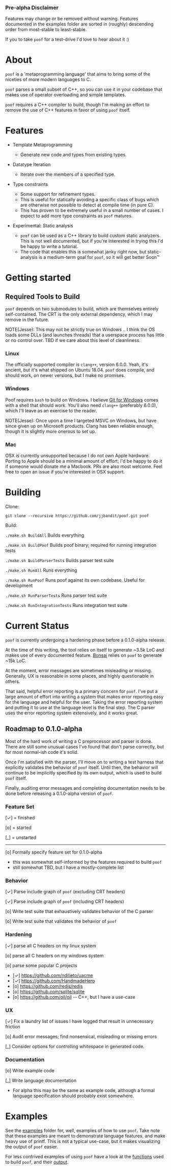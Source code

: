 ### Pre-alpha Disclaimer

Features may change or be removed without warning.  Features documented in the
examples folder are sorted in (roughly) descending order from most-stable to
least-stable.

If you to take `poof` for a test-drive I'd love to hear about it :)


# About
`poof` is a 'metaprogramming language' that aims to bring some of the niceties
of more modern languages to C.

`poof` parses a small subset of C++, so you can use it in your codebase that
makes use of operator overloading and simple templates.

`poof` requires a C++ compiler to build, though I'm making an effort to remove
the use of C++ features in favor of using `poof` itself.


# Features

- Template Metaprogramming
  - Generate new code and types from existing types.

- Datatype Iteration
  - Iterate over the members of a specified type.

- Type constraints
  - Some support for refinement types.
  - This is useful for statically avoiding a specific class of bugs which are
    otherwise not possible to detect at compile time (in pure C).
  - This has proven to be extremely useful in a small number of cases.  I
    expect to add more type constraints as `poof` matures.

- Experimental: Static analysis
  - `poof` can be used as a C++ library to build custom static analyzers.  This
    is not well documented, but if you're interested in trying this I'd be
    happy to write a tutorial.
  - The code that enables this is somewhat janky right now, but static-analysis
    is a medium-term goal for `poof`, so it will get better Soon™


# Getting started

## Required Tools to Build

`poof` depends on two submodules to build, which are themselves entirely
self-contained.  The CRT is the only external dependency, which I may remove
in the future.

NOTE(Jesse): This may not be strictly true on Windows .. I think the OS loads
some DLLs (and launches threads) that a userspace process has little or no
control over.  TBD if we care about this level of cleanliness.

### Linux

The officially supported compiler is `clang++`, version 6.0.0.  Yeah, it's
ancient, but it's what shipped on Ubuntu 18.04.  `poof` does compile, and
should work, on newer versions, but I make no promises.

### Windows

Poof requires `bash` to build on Windows.  I believe [Git for
Windows](https://gitforwindows.org/) comes with a shell that should work.
You'll also need `clang++` (preferably 6.0.0), which I'll leave as an exercise
to the reader.

NOTE(Jesse): Once upon a time I targeted MSVC on Windows, but have since given
up on Microsoft products.  Clang has been reliable enough, though it is
slightly more onerous to set up.

### Mac

OSX is currently unsupported because I do not own Apple hardware.  Porting to
Apple should be a minimal amount of effort; I'd be happy to do it if someone
would donate me a Macbook.  PRs are also most welcome. Feel free to open an
issue if you're interested in OSX support.


# Building

Clone:

`git clone --recursive https://github.com/jjbandit/poof.git poof`

Build:

`./make.sh BuildAll` Builds everything

`./make.sh BuildPoof` Builds poof binary; required for running integration tests

`./make.sh BuildParserTests` Builds parser test suite



`./make.sh RunAll` Runs everything

`./make.sh RunPoof` Runs poof against its own codebase.  Useful for development

`./make.sh RunParserTests` Runs parser test suite

`./make.sh RunIntegrationTests` Runs integration test suite


# Current Status

`poof` is currently undergoing a hardening phase before a 0.1.0-alpha release.

At the time of this writing, the tool relies on itself to generate ~3.5k LoC
and makes use of every documented feature.  [Bonsai](https://github.com/jjbandit/bonsai)
relies on `poof` to generate ~15k LoC.

At the moment, error messages are sometimes misleading or missing.  Generally,
UX is reasonable in some places, and highly questionable in others.

That said, helpful error reporting is a primary concern for `poof`.  I've put a
large amount of effort into writing a system that makes error reporting easy
for the language and helpful for the user.  Taking the error reporting system
and putting it to use at the language level is the final step.  The C parser
uses the error reporting system extensively, and it works great.




## Roadmap to 0.1.0-alpha

Most of the hard work of writing a C preprocessor and parser is done.  There
are still some unusual cases I've found that don't parse correctly, but for
most normal-ish code it's solid.

Once I'm satisfied with the parser, I'll move on to writing a test harness that
explicitly validates the behavior of `poof` itself.  Until then, the behavior
will continue to be implicitly specified by its own output, which is used to
build `poof` itself.

Finally, auditing error messages and completing documentation needs to be done
before releasing a 0.1.0-alpha version of `poof`.


### Feature Set

[✓] = finished

[o] = started

[\_] = unstarted

---

[o] Formally specify feature set for 0.1.0-alpha

- this was somewhat self-informed by the features required to build `poof`
- still somewhat TBD, but I have a mostly-complete list

### Behavior
[✓] Parse include graph of `poof` (excluding CRT headers)

[✓] Parse include graph of `poof` (including CRT headers)

[o] Write test suite that exhaustively validates behavior of the C parser

[o] Write test suite that validates the behavior of `poof`

### Hardening
[✓] parse all C headers on my linux system

[o] parse all C headers on my windows system

[o] parse some popular C projects
  - [✓] https://github.com/ndilieto/uacme
  - [✓] https://github.com/HandmadeHero
  - [o] https://github.com/redis/redis
  - [o] https://github.com/sqlite/sqlite
  - [o] https://github.com/oil/oil -- C++, but I have a use-case

### UX
[✓] Fix a laundry list of issues I have logged that result in unnecessary friction

[o] Audit error messages; find nonsensical, misleading or missing errors

[\_] Consider options for controlling whitespace in generated code.

### Documentation
[o] Write example code

[\_] Write language documentation
- For alpha this may be the same as example code, although a formal language
  specification should probably exist somewhere.


# Examples

See the [examples](https://github.com/jjbandit/poof/tree/master/examples)
folder for, well, examples of how to use `poof`.  Take note that these examples
are meant to demonstrate language features, and make heavy use of printf.  This
is not a typical use-case, but it makes visualizing the output of `poof` easier.

For less contrived examples of using `poof` have a look at the
[functions](https://github.com/jjbandit/poof/blob/master/poof/functions.h) used
to build `poof`, and their
[output](https://github.com/jjbandit/poof/tree/master/poof/generated).

